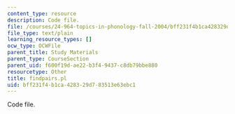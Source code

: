 ```yaml
---
content_type: resource
description: Code file.
file: /courses/24-964-topics-in-phonology-fall-2004/bff231f4b1ca428329d783513e63ebc1_findpairs.pl
file_type: text/plain
learning_resource_types: []
ocw_type: OCWFile
parent_title: Study Materials
parent_type: CourseSection
parent_uid: f600f19d-ae22-b3f4-9437-c8db79bbe880
resourcetype: Other
title: findpairs.pl
uid: bff231f4-b1ca-4283-29d7-83513e63ebc1
---
```

Code file.

